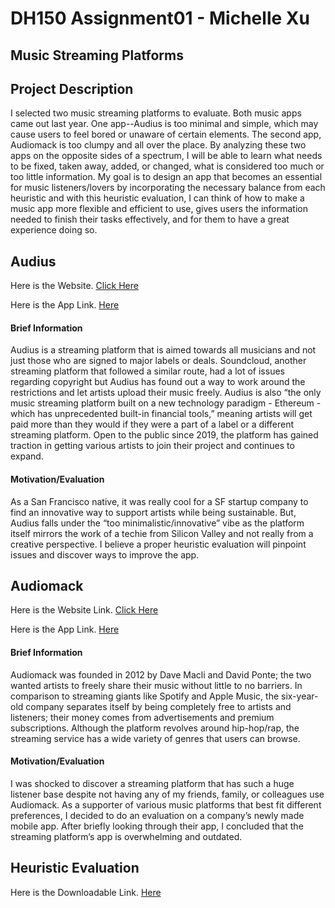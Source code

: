 # DH150 Assignment01 - Michelle Xu 
## Music Streaming Platforms
## Project Description
I selected two music streaming platforms to evaluate. Both music apps came out last year. One app--Audius is too minimal and simple, which may cause users to feel bored or unaware of certain elements. The second app, Audiomack is too clumpy and all over the place. By analyzing these two apps on the opposite sides of a spectrum, I will be able to learn what needs to be fixed, taken away, added, or changed, what is considered too much or too little information. My goal is to design an app that becomes an essential for music listeners/lovers by incorporating the necessary balance from each heuristic and with this heuristic evaluation, I can think of how to make a music app more flexible and efficient to use, gives users the information needed to finish their tasks effectively, and for them to have a great experience doing so. 
## Audius 
Here is the Website. [Click Here](http//audius.co/)

Here is the App Link. [Here](http//apps.apple.com/us/app/audius-music/id1491270519)
#### Brief Information 
Audius is a streaming platform that is aimed towards all musicians and not just those who are signed to major labels or deals. Soundcloud, another streaming platform that followed a similar route, had a lot of issues regarding copyright but Audius has found out a way to work around the restrictions and let artists upload their music freely. Audius is also “the only music streaming platform built on a new technology paradigm - Ethereum - which has unprecedented built-in financial tools,” meaning artists will get paid more than they would if they were a part of a label or a different streaming platform.  Open to the public since 2019, the platform has gained traction in getting various artists to join their project and continues to expand.

#### Motivation/Evaluation 
As a San Francisco native, it was really cool for a SF startup company to find an innovative way to support artists while being sustainable. But, Audius falls under the “too minimalistic/innovative” vibe as the platform itself mirrors the work of a techie from Silicon Valley and not really from a creative perspective. I believe a proper heuristic evaluation will pinpoint issues and discover ways to improve the app. 
## Audiomack 
Here is the Website Link. [Click Here](https://audiomack.com/)

Here is the App Link. [Here](https://apps.apple.com/us/app/audius-music/id1491270519)

#### Brief Information 
Audiomack was founded in 2012 by Dave Macli and David Ponte; the two wanted artists to freely share their music without little to no barriers. In comparison to streaming giants like Spotify and Apple Music, the six-year-old company separates itself by being completely free to artists and listeners; their money comes from advertisements and premium subscriptions. Although the platform revolves around hip-hop/rap, the streaming service has a wide variety of genres that users can browse. 

#### Motivation/Evaluation 
I was shocked to discover a streaming platform that has such a huge listener base despite not having any of my friends, family, or colleagues use Audiomack. As a supporter of various music platforms that best fit different preferences, I decided to do an evaluation on a company’s newly made mobile app. After briefly looking through their app, I concluded that the streaming platform’s app is overwhelming and outdated.

## Heuristic Evaluation 
Here is the Downloadable Link. [Here](https://docs.google.com/document/d/1ubWqAnLRsQN6PYGD9D5Qw6H_r1Na1C50S7xoJUz70uc/export?format=pdf)
